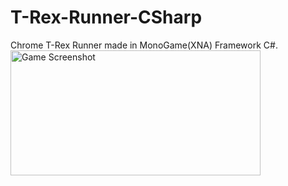 # T-Rex-Runner-CSharp
Chrome T-Rex Runner made in MonoGame(XNA) Framework C#.<br>
<img src="https://drive.google.com/file/d/13BMqzpTKUiA25LDn4JPhed3q7WJjHDMM/view?usp=sharing" width="400" height="200" alt="Game Screenshot" >
